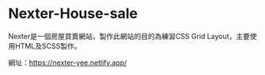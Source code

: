 # Nexter-House-sale
Nexter是一個房屋買賣網站，製作此網站的目的為練習CSS Grid Layout，主要使用HTML及SCSS製作。

網址：https://nexter-yee.netlify.app/
